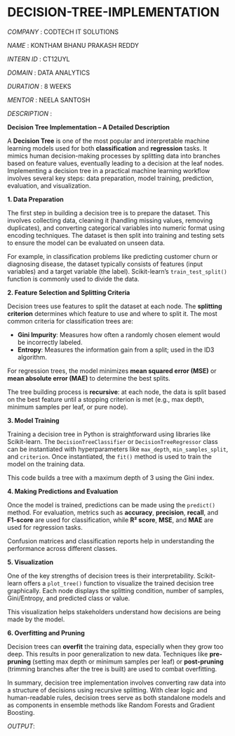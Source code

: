 # DECISION-TREE-IMPLEMENTATION

*COMPANY* : CODTECH IT SOLUTIONS

*NAME* : KONTHAM BHANU PRAKASH REDDY

*INTERN ID* : CT12UYL

*DOMAIN* : DATA ANALYTICS

*DURATION* : 8 WEEKS

*MENTOR* : NEELA SANTOSH

*DESCRIPTION* :

 **Decision Tree Implementation – A Detailed Description**

A **Decision Tree** is one of the most popular and interpretable machine learning models used for both **classification** and **regression** tasks. It mimics human decision-making processes by splitting data into branches based on feature values, eventually leading to a decision at the leaf nodes. Implementing a decision tree in a practical machine learning workflow involves several key steps: data preparation, model training, prediction, evaluation, and visualization.

 **1. Data Preparation**

The first step in building a decision tree is to prepare the dataset. This involves collecting data, cleaning it (handling missing values, removing duplicates), and converting categorical variables into numeric format using encoding techniques. The dataset is then split into training and testing sets to ensure the model can be evaluated on unseen data.

For example, in classification problems like predicting customer churn or diagnosing disease, the dataset typically consists of features (input variables) and a target variable (the label). Scikit-learn’s `train_test_split()` function is commonly used to divide the data.

 **2. Feature Selection and Splitting Criteria**

Decision trees use features to split the dataset at each node. The **splitting criterion** determines which feature to use and where to split it. The most common criteria for classification trees are:

* **Gini Impurity**: Measures how often a randomly chosen element would be incorrectly labeled.
* **Entropy**: Measures the information gain from a split; used in the ID3 algorithm.

For regression trees, the model minimizes **mean squared error (MSE)** or **mean absolute error (MAE)** to determine the best splits.

The tree building process is **recursive**: at each node, the data is split based on the best feature until a stopping criterion is met (e.g., max depth, minimum samples per leaf, or pure node).

 **3. Model Training**

Training a decision tree in Python is straightforward using libraries like Scikit-learn. The `DecisionTreeClassifier` or `DecisionTreeRegressor` class can be instantiated with hyperparameters like `max_depth`, `min_samples_split`, and `criterion`. Once instantiated, the `fit()` method is used to train the model on the training data.

This code builds a tree with a maximum depth of 3 using the Gini index.

 **4. Making Predictions and Evaluation**

Once the model is trained, predictions can be made using the `predict()` method. For evaluation, metrics such as **accuracy**, **precision**, **recall**, and **F1-score** are used for classification, while **R² score**, **MSE**, and **MAE** are used for regression tasks.

Confusion matrices and classification reports help in understanding the performance across different classes.

 **5. Visualization**

One of the key strengths of decision trees is their interpretability. Scikit-learn offers a `plot_tree()` function to visualize the trained decision tree graphically. Each node displays the splitting condition, number of samples, Gini/Entropy, and predicted class or value.

This visualization helps stakeholders understand how decisions are being made by the model.

 **6. Overfitting and Pruning**

Decision trees can **overfit** the training data, especially when they grow too deep. This results in poor generalization to new data. Techniques like **pre-pruning** (setting max depth or minimum samples per leaf) or **post-pruning** (trimming branches after the tree is built) are used to combat overfitting.



In summary, decision tree implementation involves converting raw data into a structure of decisions using recursive splitting. With clear logic and human-readable rules, decision trees serve as both standalone models and as components in ensemble methods like Random Forests and Gradient Boosting.

*OUTPUT*:


